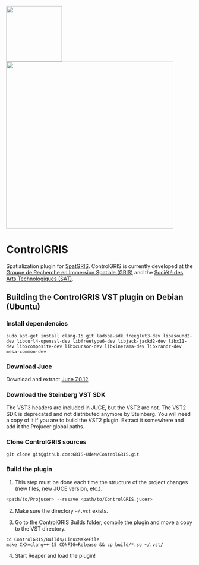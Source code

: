 
<p align="left">
  <img width="150" src="https://github.com/user-attachments/assets/8ce74895-e944-4414-8dd6-b536112f78ee">
  <img width="450" src="https://github.com/user-attachments/assets/4cd12fd2-1bab-4139-95a2-73bbfadde332">
</p>

# ControlGRIS

Spatialization plugin for [SpatGRIS](https://github.com/GRIS-UdeM/SpatGRIS). ControlGRIS is currently developed at the [Groupe de Recherche en Immersion Spatiale (GRIS)](https://gris.musique.umontreal.ca/) and the [Société des Arts Technologiques (SAT)](https://sat.qc.ca/en/).

## Building the ControlGRIS VST plugin on Debian (Ubuntu)

### Install dependencies

```
sudo apt-get install clang-15 git ladspa-sdk freeglut3-dev libasound2-dev libcurl4-openssl-dev libfreetype6-dev libjack-jackd2-dev libx11-dev libxcomposite-dev libxcursor-dev libxinerama-dev libxrandr-dev mesa-common-dev
```

### Download Juce

Download and extract [Juce 7.0.12](https://github.com/juce-framework/JUCE/releases/tag/7.0.12)

### Download the Steinberg VST SDK

The VST3 headers are included in JUCE, but the VST2 are not. The VST2 SDK is deprecated and not distributed anymore by Steinberg. You will need a copy of it if you are to build the VST2 plugin. Extract it somewhere and add it the Projucer global paths.

### Clone ControlGRIS sources

```
git clone git@github.com:GRIS-UdeM/ControlGRIS.git
```

### Build the plugin

1. This step must be done each time the structure of the project changes (new files, new JUCE version, etc.).

```bash
<path/to/Projucer> --resave <path/to/ControlGRIS.jucer>
```

2. Make sure the directory `~/.vst` exists.

3. Go to the ControlGRIS Builds folder, compile the plugin and move a copy to the VST directory.

```
cd ControlGRIS/Builds/LinuxMakeFile
make CXX=clang++-15 CONFIG=Release && cp build/*.so ~/.vst/
```

4. Start Reaper and load the plugin!
